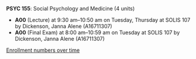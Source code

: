 **PSYC 155**: Social Psychology and Medicine (4 units)

- **A00** (Lecture) at 9:30 am–10:50 am on Tuesday, Thursday at SOLIS 107 by Dickenson, Janna Alene (A16711307)
- **A00** (Final Exam) at 8:00 am–10:59 am on Tuesday at SOLIS 107 by Dickenson, Janna Alene (A16711307)

[Enrollment numbers over time](./PSYC155.tsv)
